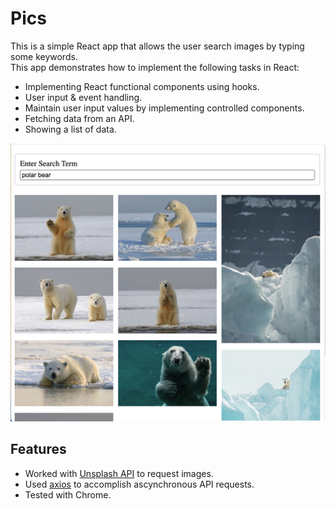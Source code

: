 # Pics

This is a simple React app that allows the user search images by typing some keywords.<br />
This app demonstrates how to implement the following tasks in React:
* Implementing React functional components using hooks.
* User input & event handling.
* Maintain user input values by implementing controlled components.
* Fetching data from an API.
* Showing a list of data.

<img src="https://github.com/qianhuiwei/pics-react-hooks/blob/main/pageDemo.png" width="700"/>


## Features
* Worked with [Unsplash API](https://unsplash.com) to request images.
* Used [axios](https://axios-http.com/docs/intro) to accomplish ascynchronous API requests.
* Tested with Chrome.
